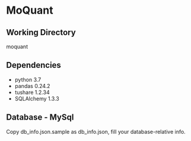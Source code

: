 # MoQuant

## Working Directory
moquant

## Dependencies
* python 3.7
* pandas 0.24.2
* tushare 1.2.34
* SQLAlchemy 1.3.3

## Database - MySql
Copy db_info.json.sample as db_info.json, fill your database-relative info. 